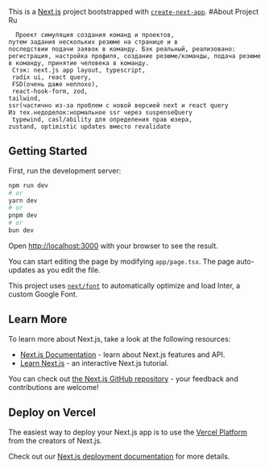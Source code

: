 This is a [Next.js](https://nextjs.org/) project bootstrapped with [`create-next-app`](https://github.com/vercel/next.js/tree/canary/packages/create-next-app).
#About Project Ru
```
  Проект симуляция создания команд и проектов,
путем задания нескольких резюме на странице и в
последствии подачи заявок в команду. Бэк реальный, реализовано:
регистрация, настройка профиля, создание резюме/команды, подача резюме в команду, принятие человека в команду.
 Стэк: next.js app layout, typescript,
 radix ui, react query,
 FSD(очень даже неплохо),
 react-hook-form, zod,
tailwind,
ssr(частично из-за проблем с новой версией next и react query
Из тех.недоделок:нормальное ssr через suspenseQuery
 typewind, casl/ability для определения прав юзера,
zustand, optimistic updates вместо revalidate 
```
## Getting Started

First, run the development server:

```bash
npm run dev
# or
yarn dev
# or
pnpm dev
# or
bun dev
```

Open [http://localhost:3000](http://localhost:3000) with your browser to see the result.

You can start editing the page by modifying `app/page.tsx`. The page auto-updates as you edit the file.

This project uses [`next/font`](https://nextjs.org/docs/basic-features/font-optimization) to automatically optimize and load Inter, a custom Google Font.

## Learn More

To learn more about Next.js, take a look at the following resources:

- [Next.js Documentation](https://nextjs.org/docs) - learn about Next.js features and API.
- [Learn Next.js](https://nextjs.org/learn) - an interactive Next.js tutorial.

You can check out [the Next.js GitHub repository](https://github.com/vercel/next.js/) - your feedback and contributions are welcome!

## Deploy on Vercel

The easiest way to deploy your Next.js app is to use the [Vercel Platform](https://vercel.com/new?utm_medium=default-template&filter=next.js&utm_source=create-next-app&utm_campaign=create-next-app-readme) from the creators of Next.js.

Check out our [Next.js deployment documentation](https://nextjs.org/docs/deployment) for more details.

